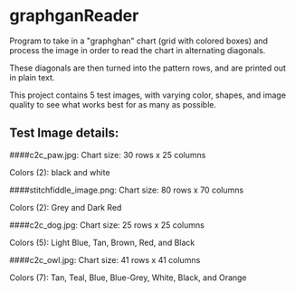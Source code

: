 # graphganReader
Program to take in a "graphghan" chart (grid with colored boxes) and process the image in order to read the chart in alternating diagonals.

These diagonals are then turned into the pattern rows, and are printed out in plain text.

This project contains 5 test images, with varying color, shapes, and image quality to see what works best for as many as possible.

## Test Image details:

####c2c_paw.jpg:
   Chart size:  30 rows x 25 columns
   
   Colors (2): black and white

####stitchfiddle_image.png:
   Chart size: 80 rows x 70 columns
   
   Colors (2): Grey and Dark Red

####c2c_dog.jpg:
   Chart size: 25 rows x 25 columns
   
   Colors (5): Light Blue, Tan, Brown, Red, and Black
             
####c2c_owl.jpg:
   Chart size: 41 rows x 41 columns
   
   Colors (7): Tan, Teal, Blue, Blue-Grey, White, Black, and Orange
